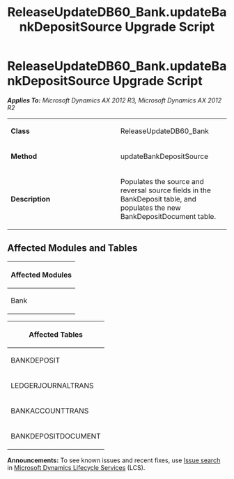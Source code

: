 ﻿---
title: ReleaseUpdateDB60_Bank.updateBankDepositSource Upgrade Script
TOCTitle: ReleaseUpdateDB60_Bank.updateBankDepositSource Upgrade Script
ms:assetid: 1e95e669-c1b8-cb44-51cd-7e5ee1ad996c
ms:mtpsurl: https://msdn.microsoft.com/en-us/library/JJ684845(v=AX.60)
ms:contentKeyID: 49707048
ms.date: 05/18/2015
mtps_version: v=AX.60
---

# ReleaseUpdateDB60\_Bank.updateBankDepositSource Upgrade Script 


_**Applies To:** Microsoft Dynamics AX 2012 R3, Microsoft Dynamics AX 2012 R2_

<table>
<colgroup>
<col style="width: 50%" />
<col style="width: 50%" />
</colgroup>
<tbody>
<tr class="odd">
<td><p><strong>Class</strong></p></td>
<td><p>ReleaseUpdateDB60_Bank</p></td>
</tr>
<tr class="even">
<td><p><strong>Method</strong></p></td>
<td><p>updateBankDepositSource</p></td>
</tr>
<tr class="odd">
<td><p><strong>Description</strong></p></td>
<td><p>Populates the source and reversal source fields in the BankDeposit table, and populates the new BankDepositDocument table.</p></td>
</tr>
</tbody>
</table>


## Affected Modules and Tables

<table>
<colgroup>
<col style="width: 100%" />
</colgroup>
<thead>
<tr class="header">
<th><p>Affected Modules</p></th>
</tr>
</thead>
<tbody>
<tr class="odd">
<td><p>Bank</p></td>
</tr>
</tbody>
</table>


<table>
<colgroup>
<col style="width: 100%" />
</colgroup>
<thead>
<tr class="header">
<th><p>Affected Tables</p></th>
</tr>
</thead>
<tbody>
<tr class="odd">
<td><p>BANKDEPOSIT</p></td>
</tr>
<tr class="even">
<td><p>LEDGERJOURNALTRANS</p></td>
</tr>
<tr class="odd">
<td><p>BANKACCOUNTTRANS</p></td>
</tr>
<tr class="even">
<td><p>BANKDEPOSITDOCUMENT</p></td>
</tr>
</tbody>
</table>

  
**Announcements:** To see known issues and recent fixes, use [Issue search](http://go.microsoft.com/fwlink/?linkid=389258) in [Microsoft Dynamics Lifecycle Services](http://go.microsoft.com/fwlink/?linkid=306505) (LCS).

